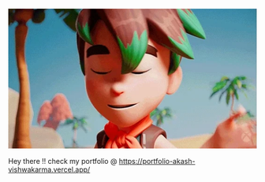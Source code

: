 ![giphy](./giphy.webp)

Hey there !!
check my portfolio @ https://portfolio-akash-vishwakarma.vercel.app/
